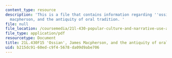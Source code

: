 ```yaml
---
content_type: resource
description: 'This is a file that contains information regarding ''ossian'', james
  macpherson, and the antiquity of oral tradition. '
file: null
file_location: /coursemedia/21l-430-popular-culture-and-narrative-use-and-abuse-of-the-fairy-tale-fall-2015/b215dc9160edc9f45678da09d9abe706_MIT21L_430F15_Ossian.pdf
file_type: application/pdf
resourcetype: Document
title: 21L.430F15 'Ossian', James Macpherson, and the antiquity of oral tradition
uid: b215dc91-60ed-c9f4-5678-da09d9abe706
---
```

